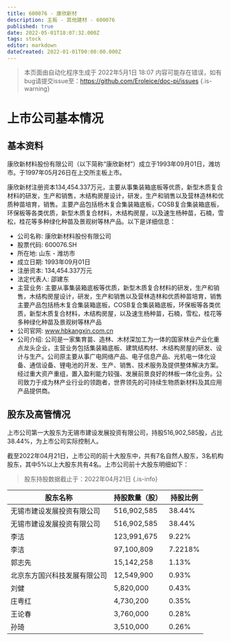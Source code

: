 ```yaml
---
title: 600076 - 康欣新材
description: 主板 - 其他建材 - 600076
published: true
date: 2022-05-01T18:07:32.000Z
tags: stock
editor: markdown
dateCreated: 2022-01-01T00:00:00.000Z
---
```


> 本页面由自动化程序生成于 2022年5月1日 18:07
> 内容可能存在错误，如有bug请提交issue至：https://github.com/Eroleice/doc-pi/issues
{.is-warning}

# 上市公司基本情况

## 基本资料

康欣新材料股份有限公司（以下简称“康欣新材”）成立于1993年09月01日，潍坊市。于1997年05月26日在上交所主板上市。

康欣新材注册资本134,454.337万元，主要从事集装箱底板等优质，新型木质复合材料的研发，生产和销售，木结构房屋设计，研发，生产和销售以及营林造林和优质种苗培育，销售。主要产品包括杨木复合集装箱底板，COSB复合集装箱底板，环保板等各类优质，新型木质复合材料，木结构房屋，以及速生杨种苗，石楠，雪松，桂花等多种绿化种苗及景观树等林产品。以下是详细信息：

- 公司名称: 康欣新材料股份有限公司
- 股票代码: 600076.SH
- 所在地: 山东 - 潍坊市
- 成立日期: 1993年09月01日
- 注册资本: 134,454.337万元
- 法定代表人: 邵建东
- 主营业务: 主要从事集装箱底板等优质，新型木质复合材料的研发，生产和销售，木结构房屋设计，研发，生产和销售以及营林造林和优质种苗培育，销售主要产品包括杨木复合集装箱底板，COSB复合集装箱底板，环保板等各类优质，新型木质复合材料，木结构房屋，以及速生杨种苗，石楠，雪松，桂花等多种绿化种苗及景观树等林产品
- 公司官网: www.hbkangxin.com.cn
- 公司介绍: 公司是一家集育苗、造林、木材深加工为一体的国家林业产业化重点龙头企业，主营业务包括集装箱底板、建筑结构材、木结构房屋的研发、设计与生产。公司原主要从事广电网络产品、电子信息产品、光机电一体化设备、通信设备、锂电池的开发、生产、销售、技术服务及提供整体解决方案。经过重大资产重组，置入盈利能力较强、发展前景良好的林板一体化业务。公司致力于成为林产业行业的领跑者，世界领先的可持续生物质新材料及其应用产品提供商。


## 股东及高管情况

上市公司第一大股东为无锡市建设发展投资有限公司，持股516,902,585股，占比38.44%，为上市公司实际控制人。

截至2022年04月21日，上市公司的前十大股东中，共有7名自然人股东，3名机构股东，其中5%以上大股东共有4名。上市公司前十大股东明细如下：

> 股东持股数据截止于：2022年04月21日
{.is-info}

| 股东名称 | 持股数量（股） | 持股比例 |
| --- | --- | --- |
| 无锡市建设发展投资有限公司 | 516,902,585 | 38.44% |
| 无锡市建设发展投资有限公司 | 516,902,585 | 38.44% |
| 李洁 | 123,991,675 | 9.22% |
| 李洁 | 97,100,809 | 7.2218% |
| 郭志先 | 15,142,258 | 1.13% |
| 北京东方国兴科技发展有限公司 | 12,549,900 | 0.93% |
| 刘健 | 5,820,000 | 0.43% |
| 庄粤红 | 4,730,200 | 0.35% |
| 王论春 | 3,760,000 | 0.28% |
| 孙琦 | 3,510,000 | 0.26% |




